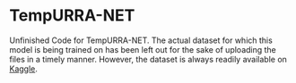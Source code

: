 # TempURRA-NET
Unfinished Code for TempURRA-NET.
The actual dataset for which this model is being trained on has been left out for the sake of uploading the files in a timely manner. 
However, the dataset is always readily available on [Kaggle](https://www.kaggle.com/datasets/manideep1108/tusimple/activity).
